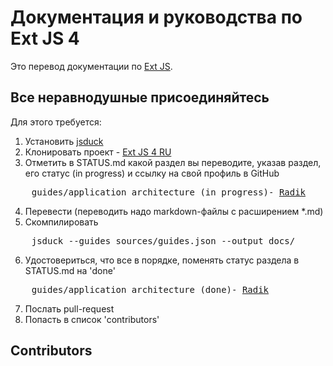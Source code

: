 Документация и руководства по Ext JS 4
======================================

[Markdown]: http://daringfireball.net/projects/markdown/
[Ext JS]: http://www.sencha.com/products/js/
[jsduck]: https://github.com/senchalabs/jsduck/
[Ext JS 4 RU]: https://github.com/radik/extjs4ru

Это перевод документации по [Ext JS][].

Все неравнодушные присоединяйтесь
---------------------------------

Для этого требуется:

1. Установить [jsduck][]
2. Клонировать проект - [Ext JS 4 RU][]
3. Отметить в STATUS.md какой раздел вы переводите, указав раздел, его статус (in progress) и ссылку на свой профиль в GitHub
<pre>
    guides/application_architecture (in progress)- <a href="http://github.com/radik">Radik</a>
</pre>
4. Перевести (переводить надо markdown-файлы с расширением *.md)
5. Скомпилировать
<pre>
    jsduck --guides sources/guides.json --output docs/
</pre>
6. Удостовериться, что все в порядке, поменять статус раздела в STATUS.md на 'done'
<pre>
    guides/application_architecture (done)- <a href="http://github.com/radik">Radik</a>
</pre>
7. Послать pull-request
8. Попасть в список 'contributors'

Contributors
------------